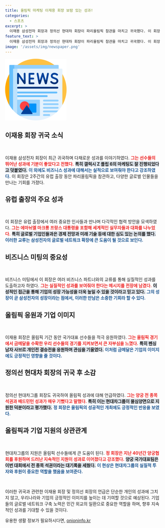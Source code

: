 ```yaml
---
title: 올림픽 마케팅 이재용 회장 보람 있는 성과!
categories:
  - 스포츠
excerpt: >
  이재용 삼성전자 회장과 정의선 현대차 회장이 파리올림픽 참관을 마치고 귀국했다. 이 회장은 선수들의 성과에 기쁨을 표현하며 갤럭시 Z 플립6 마케팅도 성공적으로 진행됐다고 밝혔다. 정의선 회장은 양궁 전 종목 석권의 쾌거에 만족감을 드러냈다.
feature_text: >
  이재용 삼성전자 회장과 정의선 현대차 회장이 파리올림픽 참관을 마치고 귀국했다. 이 회장은 선수들의 성과에 기쁨을 표현하며 갤럭시 Z 플립6 마케팅도 성공적으로 진행됐다고 밝혔다. 정의선 회장은 양궁 전 종목 석권의 쾌거에 만족감을 드러냈다.
image: '/assets/img/newspaper.png'
---
```


<p><img src="/assets/img/newspaper.png" alt="kimp 속보" /></p>

<h2 data-ke-size="size26">이재용 회장 귀국 소식</h2>

<p data-ke-size="size16">&nbsp;</p>

<p>이재용 삼성전자 회장이 최근 귀국하며 다채로운 성과를 이야기하였다. <b><span style="color: #ee2323;">그는 선수들의 뛰어난 성과에 기분이 좋았다고 전했다.</span></b> <b><span style="background-color: #21538527;">특히 갤럭시 Z 플립 6의 마케팅도 잘 진행되었다고 덧붙였다.</span></b> <b><span style="color: #1a5490;">이 외에도 비즈니스 성과에 대해서는 실적으로 보여줘야 한다고 강조하였다.</span></b> 이 회장은 2주간의 유럽 출장 동안 파리올림픽을 참관하고, 다양한 글로벌 인물들을 만나는 기회를 가졌다.</p>

<h2 data-ke-size="size26">유럽 출장의 주요 성과</h2>

<p data-ke-size="size16">&nbsp;</p>

<p>이 회장은 유럽 출장에서 여러 중요한 인사들과 만나며 다각적인 협력 방안을 모색하였다. <b><span style="color: #ee2323;">그는 에마뉘엘 마크롱 프랑스 대통령을 포함해 세계적인 실무자들과 대화를 나누었다.</span></b> <b><span style="background-color: #21538527;">특히 글로벌 기업인들과은 경제 전망과 미래 기술 등에 대한 심도 있는 논의를 했다.</span></b> <b><span style="color: #1a5490;">이러한 교류는 삼성전자의 글로벌 네트워크 확장에 큰 도움이 될 것으로 보인다.</span></b> </p>

<h2 data-ke-size="size26">비즈니스 미팅의 중요성</h2>

<p data-ke-size="size16">&nbsp;</p>

<p>비즈니스 미팅에서 이 회장은 여러 비즈니스 파트너와의 교류를 통해 실질적인 성과를 도출하고자 하였다. <b><span style="color: #ee2323;">그는 실질적인 성과를 보여줘야 한다는 메시지를 전장에 남겼다.</span></b> <b><span style="background-color: #21538527;">이성적인 접근을 통해 기업의 성장 가능성을 더욱 높일 수 있을 것이라고 믿고 있다.</span></b> <b><span style="color: #1a5490;">그의 성장이 곧 삼성전자의 성장이라는 점에서, 이러한 만남은 소중한 기회라 할 수 있다.</span></b> </p>

<h2 data-ke-size="size26">올림픽 응원과 기업 이미지</h2>

<p data-ke-size="size16">&nbsp;</p>

<p>이재용 회장은 올림픽 기간 동안 국가대표 선수들을 적극 응원하였다. <b><span style="color: #ee2323;">그는 올림픽 경기에서 금메달을 수확한 우리 선수들의 경기를 지켜보면서 큰 자부심을 느꼈다.</span></b> <b><span style="background-color: #21538527;">특히 펜싱 남자 사브르 개인전 결승전을 응원하며 관심을 기울였다.</span></b> <b><span style="color: #1a5490;">이처럼 금메달은 기업의 이미지에도 긍정적인 영향을 줄 것이다.</span></b> </p>

<h2 data-ke-size="size26">정의선 현대차 회장의 귀국 후 소감</h2>

<p data-ke-size="size16">&nbsp;</p>

<p>정의선 현대차그룹 회장도 귀국하여 올림픽 성과에 대해 언급하였다. <b><span style="color: #ee2323;">그는 양궁 전 종목 석권과 배드민턴 성과가 매우 기뻤다고 말했다.</span></b> <b><span style="background-color: #21538527;">특히 이는 현대차그룹이 물심양면으로 지원한 덕분이라고 평가했다.</span></b> <b><span style="color: #1a5490;">정 회장은 올림픽의 성공적인 개최에도 긍정적인 반응을 보였다.</span></b></p>

<h2 data-ke-size="size26">올림픽과 기업 지원의 상관관계</h2>

<p data-ke-size="size16">&nbsp;</p>

<p>현대차그룹의 지원은 올림픽 선수들에게 큰 도움이 된다. <b><span style="color: #ee2323;">정 회장은 지난 40년간 양궁협회를 후원하며 드러난 지속적인 지원이 성과로 이어졌다고 강조했다.</span></b> <b><span style="background-color: #21538527;">양궁 국가대표팀은 이번 대회에서 전 종목 석권이라는 대기록을 세웠다.</span></b> <b><span style="color: #1a5490;">이 현상은 현대차그룹의 실질적 투자와 후원이 중요한 역할을 했음을 보여준다.</span></b> </p>

<p data-ke-size="size16">&nbsp;</p>

<p>이러한 귀국과 관련한 이재용 회장 및 정의선 회장의 언급은 단순한 개인의 성과에 그치지 않고, 우리나라와 기업의 긍정적인 이미지를 높이는 데 기여할 것으로 예상된다. 기업들의 글로벌 네트워크 구축 노력은 민간 외교의 일환으로 중요한 역할을 하며, 향후 지속적인 성과를 기대할 수 있을 것이다.</p>
유용한 생활 정보가 필요하시다면, <a href="https://onioninfo.kr" rel="dofollow">onioninfo.kr</a>


